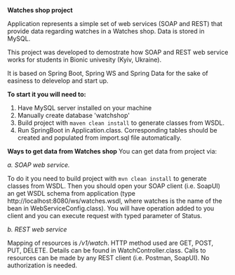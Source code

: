 **Watches shop project**

Application represents a simple set of web services (SOAP and REST) that provide data regarding watches in a Watches shop. Data is stored in MySQL.

This project was developed to demostrate how SOAP and REST web service works for students in Bionic univesity (Kyiv, Ukraine).

It is based on Spring Boot, Spring WS and Spring Data for the sake of easiness to delevelop and start up.

**To start it you will need to:**
1. Have MySQL server installed on your machine
2. Manually create database 'watchshop'
3. Build project with `maven clean install` to generate classes from WSDL.
4. Run SpringBoot in Application.class. Corresponding tables should be created and populated from import.sql file automatically. 

**Ways to get data from Watches shop**
You can get data from project via:

_a. SOAP web service._ 


To do it you need to build project with `mvn clean install` to generate classes from WSDL.
Then you should open your SOAP client (i.e. SoapUI) an get WSDL schema from application (type http://localhost:8080/ws/watches.wsdl, where watches is the name of the bean in WebServiceConfig.class). You will have operation added to you client and you can execute request with typed parameter of Status. 

_b. REST web service_

Mapping of resources is _/v1/watch_. HTTP method used are GET, POST, PUT, DELETE. Details can be found in WatchController.class. Calls to resources can be made by any REST client (i.e. Postman, SoapUI). No authorization is needed.


    